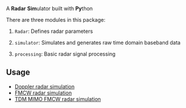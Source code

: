 
A **Radar** **Sim**ulator built with **Py**thon

There are three modules in this package:

1. `Radar`: Defines radar parameters

1. `simulator`: Simulates and generates raw time domain baseband data

1. `processing`: Basic radar signal processing

## Usage

- [Doppler radar simulation](<https://zpeng.me/index.php/doppler-radar/>)
- [FMCW radar simulation](<https://zpeng.me/index.php/fmcw-radar/>)
- [TDM MIMO FMCW radar simulation](<https://zpeng.me/index.php/tdm-mimo-fmcw-radar/>)
